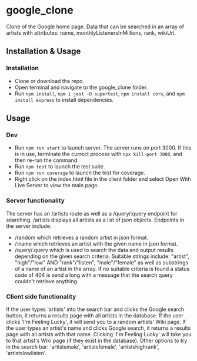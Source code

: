 # google_clone
Clone of the Google home page. Data that can be searched in an array of artists with attributes: name, monthlyListenersInMillions, rank, wikiUrl.

## Installation & Usage
### Installation
* Clone or download the repo.
* Open terminal and navigate to the google_clone folder.
* Run `npm install`, `npm i jest -D supertest`, `npm install cors`, and `npm install express` to install dependencies.

## Usage
### Dev
* Run `npm run start` to launch server. The server runs on port 3000. If this is in use, terminate the currect process with `npx kill-port 3000`, and then re-run the command.
* Run `npm test` to launch the test suite.
* Run `npm run coverage` to launch the test for coverage.
* Right click on the index.html file in the client folder and select Open With Live Server to view the main page.
### Server functionality
The server has an /artists route as well as a /query/:query endpoint for searching. /artists displays all artists as a list of json objects. Endpoints in the server include:
* /random which retrieves a random artist in json format.
* /:name which retrieves an artist with the given name in json format.
* /query/:query which is used to search the data and output results depending on the given search criteria. Suitable strings include: "artist", "high"/"low" AND "rank"/"listen", "male"/"female" as well as substrings of a name of an artist in the array. If no suitable criteria is found a status code of 404 is send a long with a message that the search query couldn't retrieve anything.

### Client side functionality
If the user types 'artists' into the search bar and clicks the Google search button, it returns a results page with all artists in the database. If the user clicks 'I'm Feeling Lucky', it will send you to a random artists' Wiki page.
If the user types an artist's name and clicks Google search, it returns a results page with all artists with that name. Clicking 'I'm Feeling Lucky' will take you to that artist's Wiki page (if they exist in the database).
Other options to try in the search bar: 'artistsmale', 'artistsfemale', 'artistshighrank', 'artistslowlisten'.
